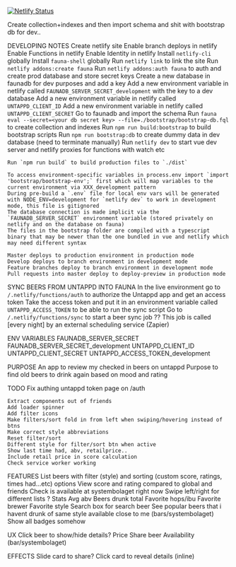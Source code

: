 [![Netlify Status](https://api.netlify.com/api/v1/badges/318809e3-f9af-4a74-b4da-0eb61adf325e/deploy-status)](https://app.netlify.com/sites/beerd/deploys)

Create collection+indexes and then import schema and shit with bootstrap db for dev..


DEVELOPING NOTES
    Create netlify site
    Enable branch deploys in netlify
    Enable Functions in netlify
    Enable Identity in netlify
    Install `netlify-cli` globally
    Install `fauna-shell` globally
    Run `netlify link` to link the site
    Run `netlify addons:create fauna`
    Run `netlify addons:auth fauna` to auth and create prod database and store secret keys
    Create a new database in faunadb for dev purposes and add a key
    Add a new environment variable in netlify called `FAUNADB_SERVER_SECRET_development` with the key to a dev database
    Add a new environment variable in netlify called `UNTAPPD_CLIENT_ID`
    Add a new environment variable in netlify called `UNTAPPD_CLIENT_SECRET`
    Go to faunadb and import the schema
    Run `fauna eval --secret=<your db secret key> --file=./bootstrap/bootstrap-db.fql` to create collection and indexes
    Run `npm run build:bootstrap` to build bootstrap scripts
    Run `npm run bootstrap:db` to create dummy data in dev database (need to terminate manually)
    Run `netlify dev` to start vue dev server and netlify proxies for functions with watch etc

    Run `npm run build` to build production files to `./dist`

    To access environment-specific variables in process.env import `import 'bootstrap/bootstrap-env';` first which will map variables to the current environment via XXX_development pattern
    During pre-build a `.env` file for local env vars will be generated with NODE_ENV=development for `netlify dev` to work in development mode, this file is gitignored
    The database connection is made implicit via the `FAUNADB_SERVER_SECRET` environment variable (stored privately on netlify and on the database on fauna)
    The files in the bootstrap folder are compiled with a typescript binary that may be newer than the one bundled in vue and netlify which may need different syntax

    Master deploys to production environment in production mode
    Develop deploys to branch environment in development mode
    Feature branches deploy to branch environment in development mode
    Pull requests into master deploy to deploy-preview in production mode

SYNC BEERS FROM UNTAPPD INTO FAUNA
    In the live environment go to `/.netlify/functions/auth` to authorize the Untappd app and get an access token
    Take the access token and put it in an environment variable called `UNTAPPD_ACCESS_TOKEN` to be able to run the sync script
    Go to `/.netlify/functions/sync` to start a beer sync job
    ?? This job is called [every night] by an external scheduling service (Zapier)

ENV VARIABLES
    FAUNADB_SERVER_SECRET
    FAUNADB_SERVER_SECRET_development
    UNTAPPD_CLIENT_ID
    UNTAPPD_CLIENT_SECRET
    UNTAPPD_ACCESS_TOKEN_development

PURPOSE
    An app to review my checked in beers on untappd
    Purpose to find old beers to drink again based on mood and rating

TODO
    Fix authing untappd token page on /auth

    Extract components out of friends
    Add loader spinner
    Add filter icons
    Make filters/sort fold in from left when swiping/hovering instead of btns
    Make correct style abbreviations
    Reset filter/sort
    Different style for filter/sort btn when active
    Show last time had, abv, retailprice..
    Include retail price in score calculation
    Check service worker working

FEATURES
    List beers with filter (style) and sorting (custom score, ratings, times had...etc) options
    View score and rating compared to global and friends
    Check is available at systembolaget right now
    Swipe left/right for different lists
        ?
    Stats
        Avg abv
        Beers drunk total
        Favorite hops/ibu
        Favorite brewer
        Favorite style
    Search box for search beer
    See popular beers that i havent drunk of same style available close to me (bars/systembolaget)
    Show all badges somehow

UX
    Click beer to show/hide details?
    Price
    Share beer
    Availability (bar/systembolaget)

EFFECTS
    Slide card to share?
    Click card to reveal details (inline)